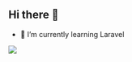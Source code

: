 ## Hi there 👋
- 🌱 I’m currently learning Laravel

![](https://leetcard.jacoblin.cool/kirjasheremet?theme=light&font=Peddana)

